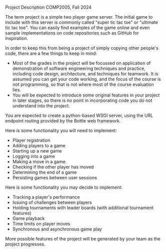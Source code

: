Project Description COMP2005, Fall 2024

The term project is a simple two player game server. The initial game to include with this server is commonly called 
"super tic tac toe" or "ultimate tic tac toe". You can easily find examples of the game online and even sample 
implementations on code repositories such as GitHub for inspiration.

In order to keep this from being a project of simply copying other people's code, there are a few things to keep in mind:
* Most of the grades in the project will be focussed on application of demonstration of software engineering techniques 
and practice, including code design, architecture, and techniques for teamwork. It is assumed you can get your code 
working, and the focus of the course is not programming, so that is not where most of the course evaluation lies.
* You will be expected to introduce some original features in your project in later stages, so there is no point in 
incorporating code you do not understand into the project. 

You are expected to create a python-based WSGI server, using the URL endpoint routing provided by the Bottle web 
framework.

Here is some functionality you will need to implement:

* Player registration
* Adding players to a game
* Starting up a new game
* Logging into a game
* Making a move in a game
* Checking if the other player has moved
* Determining the end of a game
* Persisting games between user sessions

Here is some functionality you may decide to implement:
* Tracking a player's performance
* Issuing of challenges between players
* Holding tournaments with leader boards (with additional tournament features)
* Game playback
* Time limits on player moves 
* Synchronous and asynchronous game play

More possible features of the project will be generated by your team as the project progresses.
